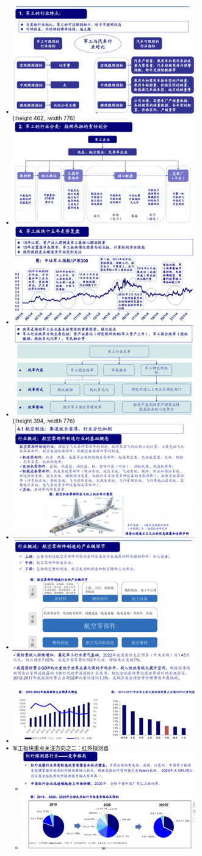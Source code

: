 - ![image.png](../assets/image_1679232011701_0.png){:height 462, :width 776}
- ![image.png](../assets/image_1679232039257_0.png)
- ![image.png](../assets/image_1679232402333_0.png)
- ![image.png](../assets/image_1679232444540_0.png){:height 394, :width 776}
- ![image.png](../assets/image_1679232459618_0.png)
- ![image.png](../assets/image_1679232471158_0.png)
- ![image.png](../assets/image_1679232479684_0.png)
- 军工板块重点关注方向之二：红外探测器
	- ![image.png](../assets/image_1679232612332_0.png)
	- ![image.png](../assets/image_1679232620357_0.png)